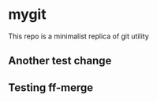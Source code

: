 # mygit
This repo is a minimalist replica of git utility

## Another test change

## Testing ff-merge
